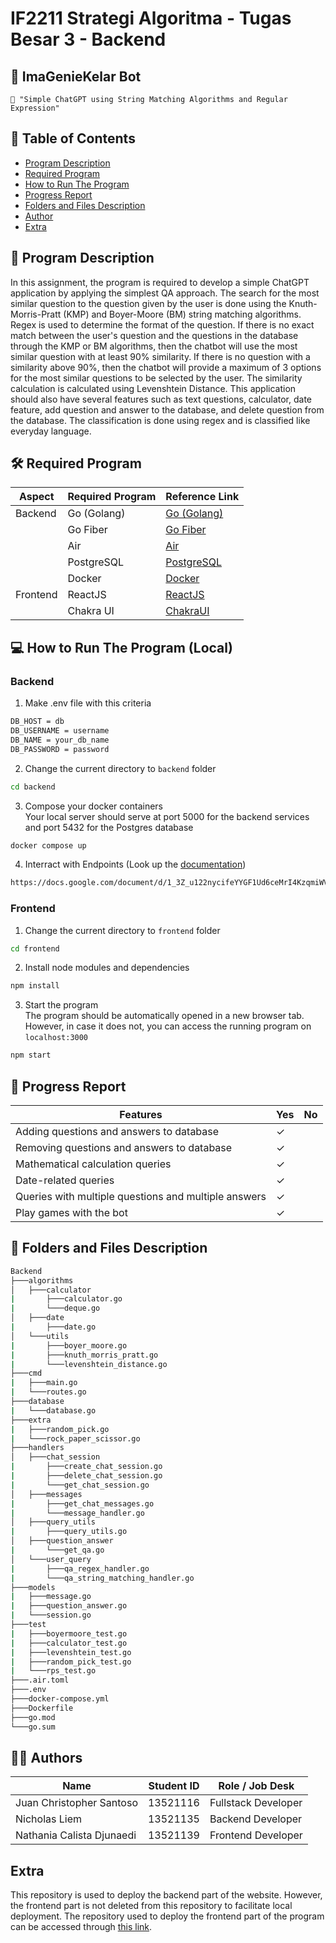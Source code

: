 # IF2211 Strategi Algoritma - Tugas Besar 3 - Backend

## 🤖 ImaGenieKelar Bot
```
📢 "Simple ChatGPT using String Matching Algorithms and Regular Expression"
```

## **📜 Table of Contents**
* [Program Description](#-program-description)
* [Required Program](#%EF%B8%8F-required-program)
* [How to Run The Program](#-how-to-run-the-program-local)
* [Progress Report](#-progress-report)
* [Folders and Files Description](#-folders-and-files-description)
* [Author](#-authors)
* [Extra](#extra)

## **📄 Program Description**
In this assignment, the program is required to develop a simple ChatGPT application by applying the simplest QA approach. The search for the most similar question to the question given by the user is done using the Knuth-Morris-Pratt (KMP) and Boyer-Moore (BM) string matching algorithms. Regex is used to determine the format of the question. If there is no exact match between the user's question and the questions in the database through the KMP or BM algorithms, then the chatbot will use the most similar question with at least 90% similarity. If there is no question with a similarity above 90%, then the chatbot will provide a maximum of 3 options for the most similar questions to be selected by the user. The similarity calculation is calculated using Levenshtein Distance. This application should also have several features such as text questions, calculator, date feature, add question and answer to the database, and delete question from the database. The classification is done using regex and is classified like everyday language.

## **🛠️ Required Program**
| Aspect    | Required Program | Reference Link                            |
|-----------|------------------|-------------------------------------------|
| Backend   | Go (Golang)      | [Go (Golang)](https://go.dev/doc/install) |
|           | Go Fiber         | [Go Fiber](https://gofiber.io/)           |
|           | Air              | [Air](https://github.com/cosmtrek/air)    |
|           | PostgreSQL       | [PostgreSQL](https://www.postgresql.org/) |
|           | Docker           | [Docker](https://www.docker.com/)         |
| Frontend  | ReactJS          | [ReactJS](https://react.dev/)             |
|           | Chakra UI        | [ChakraUI](https://chakra-ui.com/)        |


## **💻 How to Run The Program (Local)**


### **Backend**
1. Make .env file with this criteria
```sh
DB_HOST = db
DB_USERNAME = username
DB_NAME = your_db_name
DB_PASSWORD = password
```
2. Change the current directory to `backend` folder
```sh
cd backend
```

3. Compose your docker containers </br>
Your local server should serve at port 5000 for the backend services and port 5432 for the Postgres database <br>
```sh
docker compose up
```
4. Interract with Endpoints (Look up the [documentation](https://docs.google.com/document/d/1_3Z_u122nycifeYYGF1Ud6ceMrI4KzqmiWVB5Tq0-vA/edit?usp=sharing))
```sh
https://docs.google.com/document/d/1_3Z_u122nycifeYYGF1Ud6ceMrI4KzqmiWVB5Tq0-vA/edit?usp=sharing
```

### **Frontend**
1. Change the current directory to `frontend` folder
```sh
cd frontend
```

2. Install node modules and dependencies
```sh
npm install
```

3. Start the program </br>
The program should be automatically opened in a new browser tab. However, in case it does not, you can access the running program  on `localhost:3000`
```sh
npm start
```


## **📃 Progress Report**

| Features                                               | Yes      | No |
|--------------------------------------------------------|----------|----|
| Adding questions and answers to database               | &check;  |    |
| Removing questions and answers to database             | &check;  |    |
| Mathematical calculation queries                       | &check;  |    |
| Date-related queries                                   | &check;  |    |
| Queries with multiple questions and multiple answers	 | &check;  |    |
| Play games with the bot                                | &check;  |    |


## **📂 Folders and Files Description**
```bash
Backend
├───algorithms
│   ├───calculator
|       ├───calculator.go
|       └───deque.go
│   ├───date
|       ├───date.go
│   └───utils
|       ├───boyer_moore.go
|       ├───knuth_morris_pratt.go
|       └───levenshtein_distance.go
├───cmd
|   ├───main.go
|   └───routes.go
├───database
|   └───database.go
├───extra
|   ├───random_pick.go
|   └───rock_paper_scissor.go
├───handlers
│   ├───chat_session
|       ├───create_chat_session.go
|       ├───delete_chat_session.go
|       └───get_chat_session.go
│   ├───messages
|       ├───get_chat_messages.go
|       └───message_handler.go
│   ├───query_utils
|       ├───query_utils.go
│   ├───question_answer
|       └───get_qa.go
│   └───user_query
|       ├───qa_regex_handler.go
|       └───qa_string_matching_handler.go
├───models
|   ├───message.go
|   ├───question_answer.go
|   └───session.go
├───test
|   ├───boyermoore_test.go
|   ├───calculator_test.go
|   ├───levenshtein_test.go
|   ├───random_pick_test.go
|   └───rps_test.go
├───.air.toml
├───.env
├───docker-compose.yml
├───Dockerfile
├───go.mod
└───go.sum
```

## **👨‍💻 Authors**
| Name                      | Student ID | Role / Job Desk     |
|---------------------------|------------|---------------------|
| Juan Christopher Santoso  | 13521116   | Fullstack Developer |
| Nicholas Liem             | 13521135   | Backend Developer   |
| Nathania Calista Djunaedi | 13521139   | Frontend Developer  |

## **Extra**
This repository is used to deploy the backend part of the website. However, the frontend part is not deleted from this repository to facilitate local deployment. The repository used to deploy the frontend part of the program can be accessed through [this link](https://github.com/Gulilil/Tubes3_13521116_FE).